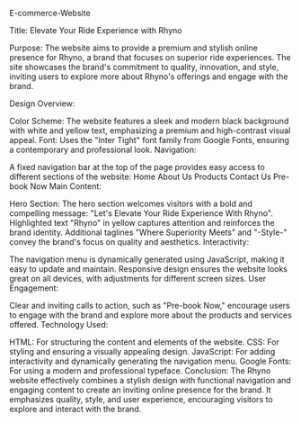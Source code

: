 E-commerce-Website

Title: Elevate Your Ride Experience with Rhyno 

Purpose: The website aims to provide a premium and stylish online presence for Rhyno, a brand that focuses on superior ride experiences. The site showcases the brand's commitment to quality, innovation, and style, inviting users to explore more about Rhyno's offerings and engage with the brand.

Design Overview:

Color Scheme: The website features a sleek and modern black background with white and yellow text, emphasizing a premium and high-contrast visual appeal. Font: Uses the "Inter Tight" font family from Google Fonts, ensuring a contemporary and professional look. Navigation:

A fixed navigation bar at the top of the page provides easy access to different sections of the website: Home About Us Products Contact Us Pre-book Now Main Content:

Hero Section: The hero section welcomes visitors with a bold and compelling message: "Let's Elevate Your Ride Experience With Rhyno". Highlighted text "Rhyno" in yellow captures attention and reinforces the brand identity. Additional taglines "Where Superiority Meets" and "-Style-" convey the brand's focus on quality and aesthetics. Interactivity:

The navigation menu is dynamically generated using JavaScript, making it easy to update and maintain. Responsive design ensures the website looks great on all devices, with adjustments for different screen sizes. User Engagement:

Clear and inviting calls to action, such as "Pre-book Now," encourage users to engage with the brand and explore more about the products and services offered. Technology Used:

HTML: For structuring the content and elements of the website. CSS: For styling and ensuring a visually appealing design. JavaScript: For adding interactivity and dynamically generating the navigation menu. Google Fonts: For using a modern and professional typeface. Conclusion: The Rhyno website effectively combines a stylish design with functional navigation and engaging content to create an inviting online presence for the brand. It emphasizes quality, style, and user experience, encouraging visitors to explore and interact with the brand.
